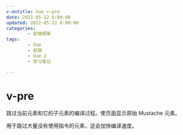 ```yaml
---
v-ontitle: Vue v-pre
date: 2022-05-22 6:00:00
updated: 2022-05-22 6:00:00
categories:
        - 前端框架
tags:
        - Vue
        - 前端
        - Vue 2
        - 学习笔记

---
```


# v-pre

跳过当前元素和它的子元素的编译过程。使页面显示原始 Mustache 元素。

用于跳过大量没有使用指令的元素，这会加快编译速度。